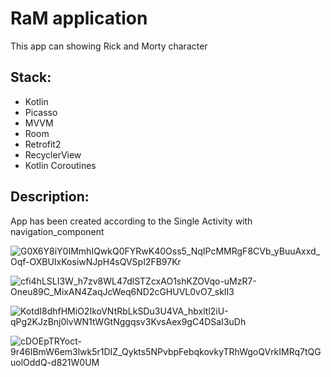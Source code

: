 # RaM application
This app can showing Rick and Morty character

## Stack:
- Kotlin
- Picasso
- MVVM
- Room
- Retrofit2
- RecyclerView
- Kotlin Coroutines

## Description:
App has been created according to the Single Activity with navigation_component

![G0X6Y8iY0IMmhIQwkQ0FYRwK40Oss5_NqIPcMMRgF8CVb_yBuuAxxd_Oqf-OXBUIxKosiwNJpH4sQVSpI2FB97Kr](https://user-images.githubusercontent.com/98550661/166711508-18aa03d4-7b83-4c3c-8a28-3a968b2e7f2b.jpg)

![cfi4hLSLI3W_h7zv8WL47dlSTZcxAO1shKZOVqo-uMzR7-Oneu89C_MixAN4ZaqJcWeq6ND2cGHUVL0vO7_skII3](https://user-images.githubusercontent.com/98550661/166711527-132a5fdd-a6ca-476a-a626-9ebf4554d07f.jpg)

![KotdI8dhfHMiO2IkoVNtRbLkSDu3U4VA_hbxltl2iU-qPg2KJzBnj0lvWN1tWGtNggqsv3KvsAex9gC4DSaI3uDh](https://user-images.githubusercontent.com/98550661/166711541-e1507ad2-6667-49f5-8ffb-90625dce290c.jpg)

![cDOEpTRYoct-9r46IBmW6em3lwk5r1DIZ_Qykts5NPvbpFebqkovkyTRhWgoQVrkIMRq7tQGuolOddQ-d821W0UM](https://user-images.githubusercontent.com/98550661/166711551-8daa9a27-f636-4572-82c0-755ea9b221fb.jpg)
